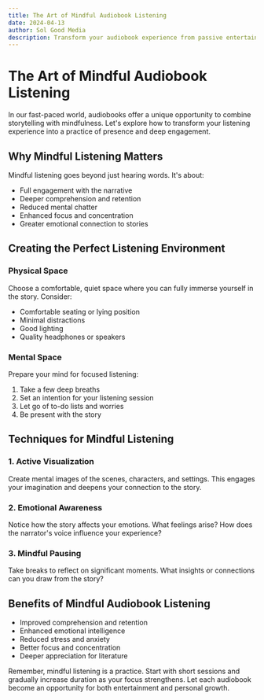 ```yaml
---
title: The Art of Mindful Audiobook Listening
date: 2024-04-13
author: Sol Good Media
description: Transform your audiobook experience from passive entertainment to active mindfulness practice with these expert tips and insights.
---
```


# The Art of Mindful Audiobook Listening

In our fast-paced world, audiobooks offer a unique opportunity to combine storytelling with mindfulness. Let's explore how to transform your listening experience into a practice of presence and deep engagement.

## Why Mindful Listening Matters

Mindful listening goes beyond just hearing words. It's about:

- Full engagement with the narrative
- Deeper comprehension and retention
- Reduced mental chatter
- Enhanced focus and concentration
- Greater emotional connection to stories

## Creating the Perfect Listening Environment

### Physical Space
Choose a comfortable, quiet space where you can fully immerse yourself in the story. Consider:

- Comfortable seating or lying position
- Minimal distractions
- Good lighting
- Quality headphones or speakers

### Mental Space
Prepare your mind for focused listening:

1. Take a few deep breaths
2. Set an intention for your listening session
3. Let go of to-do lists and worries
4. Be present with the story

## Techniques for Mindful Listening

### 1. Active Visualization
Create mental images of the scenes, characters, and settings. This engages your imagination and deepens your connection to the story.

### 2. Emotional Awareness
Notice how the story affects your emotions. What feelings arise? How does the narrator's voice influence your experience?

### 3. Mindful Pausing
Take breaks to reflect on significant moments. What insights or connections can you draw from the story?

## Benefits of Mindful Audiobook Listening

- Improved comprehension and retention
- Enhanced emotional intelligence
- Reduced stress and anxiety
- Better focus and concentration
- Deeper appreciation for literature

Remember, mindful listening is a practice. Start with short sessions and gradually increase duration as your focus strengthens. Let each audiobook become an opportunity for both entertainment and personal growth. 